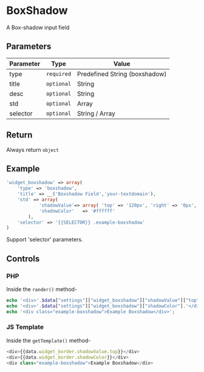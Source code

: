 # BoxShadow 
A Box-shadow input field

## Parameters
Parameter | Type | Value
--- | --- | ---
type | `required` | Predefined String (boxshadow)
title | `optional` | String
desc | `optional` | String
std | `optional` | Array
selector | `optional` | String / Array

## Return
Always return `object`

## Example
```php
'widget_boxshadow' => array(
	'type' => 'boxshadow',
	'title' => __('Boxshadow Field','your-textdomain'),
	'std' => array(
		    'shadowValue'=> array( 'top' => '120px', 'right' => '0px', 'bottom' => '0px', 'left' => '0px' ), 
		    'shadowColor' 	=> '#ffffff' 
		),
	'selector' => '{{SELECTOR}} .example-boxshadow'
)
```
Support 'selector' parameters.


## Controls
### PHP
Inside the `rander()` method-
```php
echo '<div>'.$data["settings"]["widget_boxshadow"]["shadowValue"]["top"].'</div>';
echo '<div>'.$data["settings"]["widget_boxshadow"]["shadowColor"].'</div>';
echo '<div class="example-boxshadow">Example Boxshadow</div>';
```

### JS Template
Inside the `getTemplate()` method-
```js
<div>{{data.widget_border.shadowValue.top}}</div>
<div>{{data.widget_border.shadowColor}}</div>
<div class="example-boxshadow">Example Boxshadow</div>
```
